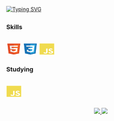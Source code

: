 <a href="https://git.io/typing-svg"><img src="https://readme-typing-svg.demolab.com?font=Fira+Code&size=25&pause=1000&color=0A6CE7&width=435&lines=Hello+World" alt="Typing SVG" /></a>

## 

### Skills 
<div style="display: inline_block"><br>
  <img align="center" alt="Logo-HTML" height="30" width="40" src="https://raw.githubusercontent.com/devicons/devicon/master/icons/html5/html5-original.svg">
  <img align="center" alt="Logo-CSS" height="30" width="40" src="https://raw.githubusercontent.com/devicons/devicon/master/icons/css3/css3-original.svg">
  <img align="center" alt="Logo-Js" height="30" width="40" src="https://raw.githubusercontent.com/devicons/devicon/master/icons/javascript/javascript-plain.svg">
</div>

##

### Studying
<div style="display: inline_block"><br>
  <img align="center" alt="Logo-Js" height="30" width="40" src="https://raw.githubusercontent.com/devicons/devicon/master/icons/javascript/javascript-plain.svg">
</div>

##

<div align ="center">
    <a href="https://github.com/fabricio-fn">
    <img height="170em" src="https://github-readme-stats.vercel.app/api?username=fabricio-fn&show_icons=true&theme=transparent&include_all_commits=true&count_private=true"/>
    <img height="170em" src="https://github-readme-stats.vercel.app/api/top-langs/?username=fabricio-fn&layout=compact&langs_count=7&theme=transparent"/>
</div>
